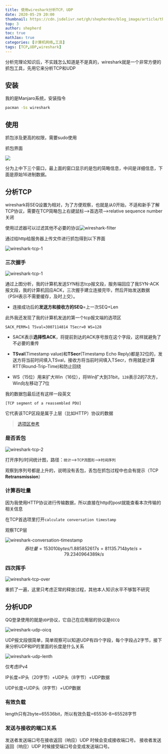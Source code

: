 ```yaml
---
title: 使用wireshark分析TCP、UDP
date: 2020-05-29 20:00
thumbnail: https://cdn.jsdelivr.net/gh/shepherdev/blog_image/article/thumbnail/logo/Wireshark-logo.png
top: 3
author: shepherd
toc: true
mathJax: true
categories: [计算机网络,工具]
tags: [TCP,UDP,wireshark]
---
```


 分析完理论知识后，不实践怎么知道是不是真的，wireshark就是一个非常方便的抓包工具，先用它来分析TCP和UDP

<!-- more -->

## 安装

我的是Manjaro系统，安装指令

```bash
pacman -Ss wireshark
```

## 使用

抓包涉及更高的权限，需要sudo使用

抓包界面

![](https://cdn.jsdelivr.net/gh/shepherdev/blog_image/article/2020/wireshark-gui.png)

分为上中下三个窗口，最上面的窗口显示的是包的简略信息，中间是详细信息，下面是原始16进制数据。

## 分析TCP

wireshark将SEQ设置为相对，为了方便观察，也就是从0开始，不适和新手了解TCP协议，需要在TCP简略包上右键鼠标-->首选项-->relative sequence number关闭

使用过滤器可以过滤其他不必要的协议![wireshark-filter](https://cdn.jsdelivr.net/gh/shepherdev/blog_image/article/2020/wireshark-filter.png)

通过给http给服务器上传文件进行抓包得到以下界面

![wireshark-tcp-1](https://cdn.jsdelivr.net/gh/shepherdev/blog_image/article/2020/wireshark-tcp.png)

### 三次握手

![wireshark-tcp-1](https://cdn.jsdelivr.net/gh/shepherdev/blog_image/article/2020/wireshark-tcp-1.png)

通过上图分析，我的计算机发送SYN标志tcp报文段，服务端回应了我SYN-ACK报文段，我的计算机回应ACK，三次握手建立连接完毕，然后开始发送数据（PSH表示不需要缓存，及时上交）。

- 连接成功后的**发送方和接收方的SEQ**=上一次SEQ+Len

此外我还发现了我的计算机发送的第一个tcp报文端的选项区

`SACK_PERM=1 TSval=3007114814 TSecr=0 WS=128`

- SACK表示**选择性ACK**，将提前到达的ACK序号放在这个字段，这样就避免了不必要的重传
- **TSval**(Timestamp value)和**TSecr**(Timestamp Echo Reply)都是32位的，发送方将当前时间填入TSval，接收方将当前时间填入TSecr，作用就是计算RTT(Round-Trip-Time)和防止回绕

- WS（15位）用来扩大Win（16位），将Win扩大到31bit，`128`表示2的7次方，Win向左移动了7位

我的数据包最后还有这样一段英文

```t
[TCP segment of a reassembled PDU]
```

它代表该TCP区段是属于上层（比如HTTP）协议的数据

> [选项区参考](https://luoguochun.cn/post/2016-09-23-tcp-fuck/#%E5%B0%8F%E7%BB%93)

### 是否丢包

![wireshark-tcp-2](https://cdn.jsdelivr.net/gh/shepherdev/blog_image/article/2020/wireshark-tcp-2.png)

打开序列/时间统计图，路径：`统计`-->`TCP流图形`-->`时间序列`

观察到序列号都是上升的，说明没有丢包，丢包在抓包过程中也会有提示（TCP **Retransmission**）

### 计算吞吐量

因为我使用HTTP协议进行传输数据，所以直接在http的post就能查看本次传输的相关信息

在TCP首选项里打开`calculate conversation timestamp`

观察TCP层

![wireshark-conversation-timestamp](https://cdn.jsdelivr.net/gh/shepherdev/blog_image/article/2020/wireshark-conversation-timestamp.png)
$$
吞吐量=153010bytes/1.885852617s=81135.714byte/s=79.2340964389k/s
$$

### 四次挥手

![wireshark-tcp-over](https://cdn.jsdelivr.net/gh/shepherdev/blog_image/article/2020/wireshark-tcp-over.png)

重抓了一遍，这里只考虑正常的释放过程，其他本人知识水平不够暂不研究

## 分析UDP

QQ登录使用的就是`UDP`协议，它自己在应用层的协议是`OICQ`

![wireshark-udp-oicq](https://cdn.jsdelivr.net/gh/shepherdev/blog_image/article/2020/wireshark-udp-oicq.png)

UDP报文段很简单，简单观察可以知道UDP有四个字段，每个字段占2字节，接下来分析UDP和IP的里面的长度是什么关系

![wireshark-udp-lenth](https://cdn.jsdelivr.net/gh/shepherdev/blog_image/article/2020/wireshark-udp-lenth.png)

仅考虑IPv4

IP长度=IP头（20字节）+UDP头（8字节）+UDP数据

UDP长度=UDP头（8字节）+UDP数据

### 有效负载

length只有2byte=65536bit，所以有效负载=65536-8=65528字节

### 发送与接收的端口关系

发送者发送端口号在接收返回（响应）UDP 时候会变成接收端口号。
接收者发送返回（响应）UDP 时候接受端口号会变成发送端口号。